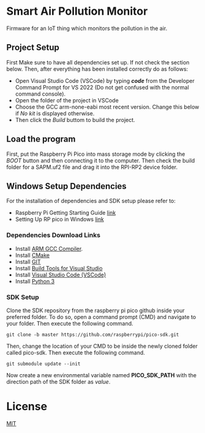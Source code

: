 # Smart Air Pollution Monitor

Firmware for an IoT thing which monitors the pollution in the air. 

## Project Setup
First Make sure to have all dependencies set up. If not check the section below. Then, after everything has been installed correctly do as follows:
- Open Visual Studio Code (VSCode) by typing ***code*** from the Developer Command Prompt for VS 2022 (Do not get confused with the normal command console).
- Open the folder of the project in VSCode
- Choose the GCC arm-none-eabi most recent version. Change this below if *No kit* is displayed otherwise.
- Then click the *Build* buttom to build the project.

## Load the program
First, put the Raspberry Pi Pico into mass storage mode by clicking the *BOOT* button and then connecting it to the computer. Then check the build folder for a SAPM.uf2 file and drag it into the RPI-RP2 device folder.  

## Windows Setup Dependencies

For the installation of dependencies and SDK setup please refer to:
- Raspberry Pi Getting Starting Guide [link](https://datasheets.raspberrypi.com/pico/getting-started-with-pico.pdf)
- Setting Up RP pico in Windows [link](https://vanhunteradams.com/Pico/Setup/PicoSetup.html)

### Dependencies Download Links
- Install [ARM GCC Compiler](https://developer.arm.com/tools-and-software/open-source-software/developer-tools/gnu-toolchain/gnu-rm/downloads). 
- Install [CMake](https://cmake.org/download/)
- Install [GIT](https://git-scm.com/download/win)
- Install [Build Tools for Visual Studio](https://visualstudio.microsoft.com/downloads/)
- Install [Visual Studio Code (VSCode)](https://visualstudio.microsoft.com/downloads/)
- Install [Python 3](https://www.python.org/downloads/windows/)

### SDK Setup
Clone the SDK repository from the raspberry pi pico github inside your preferred folder. To do so, open a command prompt (CMD) and navigate to your folder. Then execute the following command.

    git clone -b master https://github.com/raspberrypi/pico-sdk.git
Then, change the location of your CMD to be inside the newly cloned folder called pico-sdk. Then execute the following command.

    git submodule update --init

Now create a new environmental variable named **PICO_SDK_PATH** with the direction path of the SDK folder as *value*.

# License

[MIT](https://choosealicense.com/licenses/mit/)